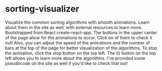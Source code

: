 ﻿# sorting-visualizer
Visualize the common sorting algorithms with smooth animations. Learn about them in the site as well, with external resources to learn more. Bootstrapped from React create-react-app. 
The buttons in the upper center of the page allow for the animations to occur. Click on of them to check it out! Also, you can adjsut the speed of the animations and the number of bars at the top of the page for better visualization of the algorithms. To stop the animation, click the stop button on the top left. The (i) button on the top left allows you to learn more about the algorithms. I've provided some pseudocode on the site as well if you'd like to check that out!

